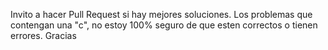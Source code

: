 Invito a hacer Pull Request si hay mejores soluciones. Los problemas que contengan una "c", no estoy 100% seguro de que esten correctos o tienen errores. Gracias

